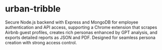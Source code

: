 # urban-tribble
Secure Node.js backend with Express and MongoDB for employee authentication and API access, supporting a Chrome extension that scrapes Airbnb guest profiles, creates rich personas enhanced by GPT analysis, and exports detailed reports as JSON and PDF. Designed for seamless persona creation with strong access control.
